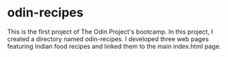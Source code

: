 # odin-recipes
This is the first project of The Odin Project's bootcamp. In this project, I created a directory named odin-recipes. I developed three web pages featuring Indian food recipes and linked them to the main index.html page.